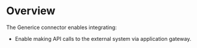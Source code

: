 # Overview

The Generice connector enables integrating:

* Enable making API calls to the external system via application gateway.
